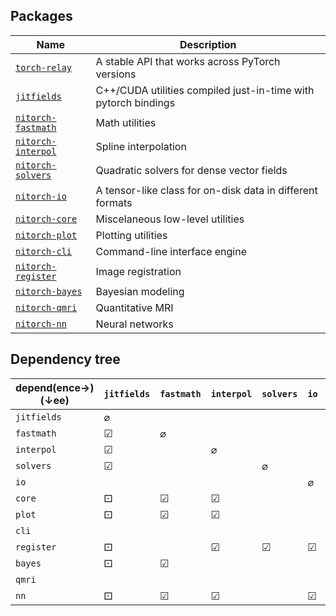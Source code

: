 
## Packages

| Name | Description |
| ---- | ----------- |
| [`torch-relay`](https://github.com/balbasty/torch-relay) | A stable API that works across PyTorch versions |
| [`jitfields`](https://github.com/balbasty/jitfields) | C++/CUDA utilities compiled just-in-time with pytorch bindings |
| [`nitorch-fastmath`](https://github.com/nitorch/nitorch-fastmath) | Math utilities |
| [`nitorch-interpol`](https://github.com/nitorch/nitorch-interpol) | Spline interpolation |
| [`nitorch-solvers`](https://github.com/nitorch/nitorch-solvers) | Quadratic solvers for dense vector fields |
| [`nitorch-io`](https://github.com/nitorch/nitorch-io) | A tensor-like class for on-disk data in different formats |
| [`nitorch-core`](https://github.com/nitorch/nitorch-core) | Miscelaneous low-level utilities |
| [`nitorch-plot`](https://github.com/nitorch/nitorch-plot) | Plotting utilities |
| [`nitorch-cli`](https://github.com/nitorch/nitorch-cli) | Command-line interface engine |
| [`nitorch-register`](https://github.com/nitorch/nitorch-register) | Image registration |
| [`nitorch-bayes`](https://github.com/nitorch/nitorch-bayes) | Bayesian modeling |
| [`nitorch-qmri`](https://github.com/nitorch/nitorch-qmri) | Quantitative MRI |
| [`nitorch-nn`](https://github.com/nitorch/nitorch-nn) | Neural networks |

## Dependency tree

| depend(ence→)(↓ee) | `jitfields` | `fastmath` | `interpol` | `solvers` | `io` | `core` | `plot` | `cli` | `register` | `bayes` | `qmri` | `nn` |
| ------------------ | ----------- | ---------- | ---------- | --------- | ---- | ------ | ------ | ----- | ---------- | ------- | ------ | ---- |
| `jitfields`        | ⌀ |   |   |   |   |   |   |   |   |   |   |   |
| `fastmath`         | ☑ | ⌀ |   |   |   |   |   |   |   |   |   |   |
| `interpol`         | ☑ |   | ⌀ |   |   |   |   |   |   |   |   |   |
| `solvers`          | ☑ |   |   | ⌀ |   |   |   |   |   |   |   |   |
| `io`               |   |   |   |   | ⌀ |   |   |   |   |   |   |   |
| `core`             | ⚀ | ☑ | ☑ |   |   | ⌀ |   |   |   |   |   |   |
| `plot`             | ⚀ | ☑ | ☑ |   |   | ☑ | ⌀ |   |   |   |   |   |
| `cli`              |   |   |   |   |   |   |   | ⌀ |   |   |   |   |
| `register`         | ⚀ |   | ☑ | ☑ | ☑ | ☑ |   |   | ⌀ |   |   |   |
| `bayes`            | ⚀ | ☑ |   |   |   | ☑ |   |   |   | ⌀ |   |   |
| `qmri`             |   |   |   |   |   |   |   |   |   |   | ⌀ |   |
| `nn`               | ⚀ | ☑ | ☑ |   | ☑ | ☑ |   |   | ☑ | ☑ |   | ⌀ |
